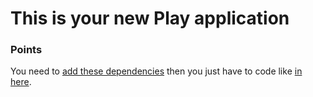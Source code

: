 This is your new Play application
=================================

### Points
You need to [add these dependencies](https://github.com/maximx1/playjsonref/blob/master/build.sbt) then you just have to code like [in here](https://github.com/maximx1/playjsonref/blob/master/app/controllers/Application.scala).
